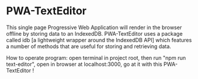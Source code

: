 # PWA-TextEditor
This single page Progressive Web Application will render in the browser offline by storing data to an IndexedDB. PWA-TextEditor uses a package called idb [a lightweight wrapper around the IndexedDB API] which features a number of methods that are useful for storing and retrieving data.


How to operate program: 
open terminal in project root, then run "npm run text-editor", open in browser at localhost:3000, go at it with this PWA-TextEditor !